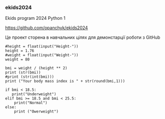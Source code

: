 ### ekids2024
Ekids program 2024 Python 1

https://github.com/opanchyk/ekids2024

Це проект сторена в навчальних цілях для демонстарції роботи з GitHub

```
#height = float(input("Height-"))
height = 1.76
#weight = float(input("Weight-"))
weight = 80

bmi = weight / (height ** 2)
print (str(bmi))
#print (str(int(bmi)))
print ("Your body mass index is " + str(round(bmi,1)))

if bmi < 18.5:
   print("Underweight")
elif bmi >= 18.5 and bmi < 25.5:
    print("Normal")
else:
    print ("Owerweight")






```
